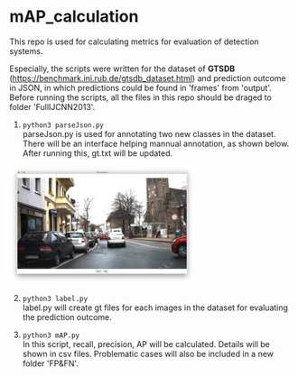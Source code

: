 # mAP_calculation
This repo is used for calculating metrics for evaluation of detection systems.  

Especially, the scripts were written for the dataset of **GTSDB** (https://benchmark.ini.rub.de/gtsdb_dataset.html) and prediction outcome in JSON, in which predictions could be found in 'frames' from 'output'. Before running the scripts, all the files in this repo should be draged to folder 'FullIJCNN2013'.
  
1. ```python3 parseJson.py```  
parseJson.py is used for annotating two new classes in the dataset. There will be an interface helping mannual annotation, as shown below. After running this, gt.txt will be updated.
<img src="https://github.com/NantonZZZ/mAP_calculation/blob/master/interface.jpeg" width="65%"/>

2. ```python3 label.py```  
label.py will create gt files for each images in the dataset for evaluating the prediction outcome.

3. ```python3 mAP.py```  
In this script, recall, precision, AP will be calculated. Details will be shown in csv files. Problematic cases will also be included in a new folder 'FP&FN'.
